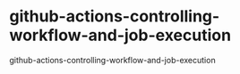 # github-actions-controlling-workflow-and-job-execution
github-actions-controlling-workflow-and-job-execution
